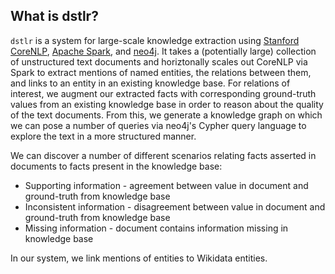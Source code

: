 ## What is dstlr?

`dstlr` is a system for large-scale knowledge extraction using [Stanford CoreNLP](https://stanfordnlp.github.io/CoreNLP/), [Apache Spark](https://spark.apache.org/), and [neo4j](https://neo4j.com/). It takes a (potentially large) collection of unstructured text documents and horiztonally scales out CoreNLP via Spark to extract mentions of named entities, the relations between them, and links to an entity in an existing knowledge base. For relations of interest, we augment our extracted facts with corresponding ground-truth values from an existing knowledge base in order to reason about the quality of the text documents. From this, we generate a knowledge graph on which we can pose a number of queries via neo4j's Cypher query language to explore the text in a more structured manner.

We can discover a number of different scenarios relating facts asserted in documents to facts present in the knowledge base:
+ Supporting information - agreement between value in document and ground-truth from knowledge base
+ Inconsistent information - disagreement between value in document and ground-truth from knowledge base
+ Missing information - document contains information missing in knowledge base

In our system, we link mentions of entities to Wikidata entities.
